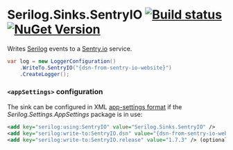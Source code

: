 # Serilog.Sinks.SentryIO [![Build status](https://ci.appveyor.com/api/projects/status/fbvwkg6cu66jmiq7?svg=true)](https://ci.appveyor.com/project/czesiu/serilog-sinks-sentryio) [![NuGet Version](http://img.shields.io/nuget/v/Serilog.Sinks.SentryIO.svg?style=flat)](https://www.nuget.org/packages/Serilog.Sinks.SentryIO/)

Writes [Serilog](https://serilog.net) events to a [Sentry.io](https://sentry.io) service.

```csharp
var log = new LoggerConfiguration()
    .WriteTo.SentryIO("{dsn-from-sentry-io-website}")
    .CreateLogger();
```

### `<appSettings>` configuration

The sink can be configured in XML [app-settings format](https://github.com/serilog/serilog/wiki/AppSettings) if the _Serilog.Settings.AppSettings_ package is in use:

```xml
<add key="serilog:using:SentryIO" value="Serilog.Sinks.SentryIO" />
<add key="serilog:write-to:SentryIO.dsn" value="{dsn-from-sentry-io-website}" />
<add key="serilog:write-to:SentryIO.release" value="1.7.3" /> (optional)
```